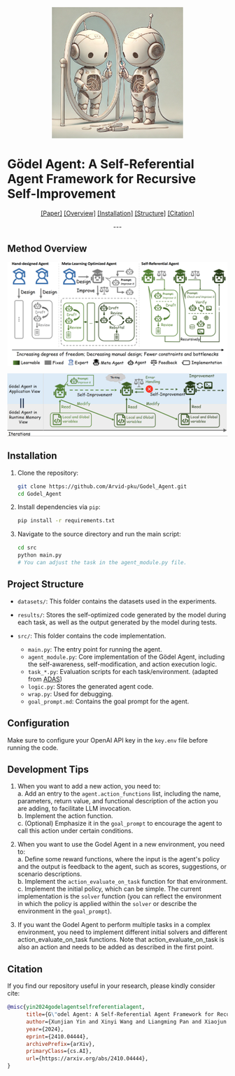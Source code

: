 <div align="center">
<img src='./figures/logo.png'  width=300px>
</div>


# Gödel Agent: A Self-Referential Agent Framework for Recursive Self-Improvement
<div align="center">
<p align="center">
<a href="https://arxiv.org/abs/2410.04444">[Paper]</a>
<a href="#method-overview">[Overview]</a>
<a href="#installation">[Installation]</a>
<a href="#project-structure">[Structure]</a>
<a href="#citation">[Citation]</a>
</p>
---

</div>

## Method Overview
![Comparison of three agent paradigms.](./figures/compare.png)

![Gödel Agent implemented by Monkey Patching.](./figures/method.png)


## Installation

1. Clone the repository:
   ```bash
   git clone https://github.com/Arvid-pku/Godel_Agent.git
   cd Godel_Agent
   ```

2. Install dependencies via `pip`:
   ```bash
   pip install -r requirements.txt
   ```

3. Navigate to the source directory and run the main script:
   ```bash
   cd src
   python main.py
   # You can adjust the task in the agent_module.py file.
   ```

## Project Structure

- `datasets/`: This folder contains the datasets used in the experiments.
  
- `results/`: Stores the self-optimized code generated by the model during each task, as well as the output generated by the model during tests.

- `src/`: This folder contains the code implementation.
  
  - `main.py`: The entry point for running the agent.
  - `agent_module.py`: Core implementation of the Gödel Agent, including the self-awareness, self-modification, and action execution logic.
  - `task_*.py`: Evaluation scripts for each task/environment. (adapted from [ADAS](https://github.com/ShengranHu/ADAS))
  - `logic.py`: Stores the generated agent code.
  - `wrap.py`: Used for debugging.
  - `goal_prompt.md`: Contains the goal prompt for the agent.

## Configuration

Make sure to configure your OpenAI API key in the `key.env` file before running the code.

## Development Tips

1. When you want to add a new action, you need to:   
   a. Add an entry to the `agent.action_functions` list, including the name, parameters, return value, and functional description of the action you are adding, to facilitate LLM invocation.    
   b. Implement the action function.    
   c. (Optional) Emphasize it in the `goal_prompt` to encourage the agent to call this action under certain conditions.   

2. When you want to use the Godel Agent in a new environment, you need to:  
   a. Define some reward functions, where the input is the agent's policy and the output is feedback to the agent, such as scores, suggestions, or scenario descriptions.  
   b. Implement the `action_evaluate_on_task` function for that environment.  
   c. Implement the initial policy, which can be simple. The current implementation is the `solver` function (you can reflect the environment in which the policy is applied within the `solver` or describe the environment in the `goal_prompt`).  

3. If you want the Godel Agent to perform multiple tasks in a complex environment, you need to implement different initial solvers and different action_evaluate_on_task functions. Note that action_evaluate_on_task is also an action and needs to be added as described in the first point.  

## Citation

If you find our repository useful in your research, please kindly consider cite:
```bibtex
@misc{yin2024godelagentselfreferentialagent,
      title={G\"odel Agent: A Self-Referential Agent Framework for Recursive Self-Improvement}, 
      author={Xunjian Yin and Xinyi Wang and Liangming Pan and Xiaojun Wan and William Yang Wang},
      year={2024},
      eprint={2410.04444},
      archivePrefix={arXiv},
      primaryClass={cs.AI},
      url={https://arxiv.org/abs/2410.04444}, 
}
```
